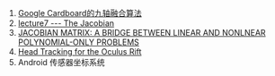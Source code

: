 1. [Google Cardboard的九轴融合算法](https://www.cnblogs.com/ilekoaiq/p/8710812.html)
1. [lecture7 --- The Jacobian](http://www.maths.lth.se/na/courses/FMN081/FMN081-06/lecture7.pdf)
1. [JACOBIAN MATRIX: A BRIDGE BETWEEN LINEAR AND NONLNEAR POLYNOMIAL-ONLY PROBLEMS](https://web.ma.utexas.edu/mp_arc/c/99/99-396.pdf)
1. [Head Tracking for the Oculus Rift](http://msl.cs.uiuc.edu/~lavalle/papers/LavYerKatAnt14.pdf)
1. Android 传感器坐标系统

